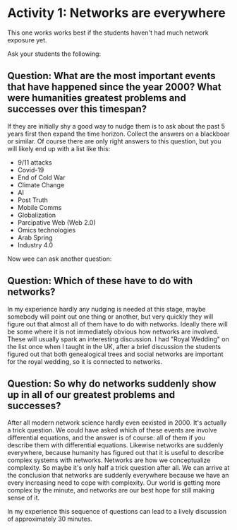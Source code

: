 # Activity 1: Networks are everywhere

This one works works best if the students haven't had much network exposure yet. 

Ask your students the following:

## Question: What are the most important events that have happened since the year 2000? What were humanities greatest problems and successes over this timespan?  

If they are initially shy a good way to nudge them is to ask about the past 5 years first then expand the time horizon. 
Collect the answers on a blackboar or similar. Of course there are only right answers to this question, but you will likely end up with a list like this:
 * 9/11 attacks
 * Covid-19
 * End of Cold War
 * Climate Change
 * AI
 * Post Truth
 * Mobile Comms
 * Globalization
 * Parcipative Web (Web 2.0)
 * Omics technologies
 * Arab Spring
 * Industry 4.0

Now wee can ask another question:

## Question: Which of these have to do with networks?

In my experience hardly any nudging is needed at this stage, maybe somebody will point out one thing or another, but very quickly they will figure out that 
almost all of them have to do with networks. Ideally there will be some where it is not immediately obvious how networks are involved. 
These will usually spark an interesting discussion. I had "Royal Wedding" on the list once when I taught in the UK, after a brief discussion 
the students figured out that both genealogical trees and social networks are important for the royal wedding, so it is connected to networks. 

## Question: So why do networks suddenly show up in all of our greatest problems and successes?

After all modern network science hardly even eexisted in 2000. It's actually a trick question. We could have asked which of these events are 
involve differential equations, and the answer is of course: all of them if you describe them with differential equations. Likewise networks 
are suddenly everywhere, because humanity has figured out that it is useful to describe complex systems with networks. Networks are how we 
conceptualize complexity. So maybe it's only half a trick question after all. We can arrive at the conclusion that networks are suddenly 
everywhere because we have an every increasing need to cope with complexity. Our world is getting more complex by the minute, and networks are our 
best hope for still making sense of it. 

In my experience this sequence of questions can lead to a lively discussion of approximately 30 minutes. 







